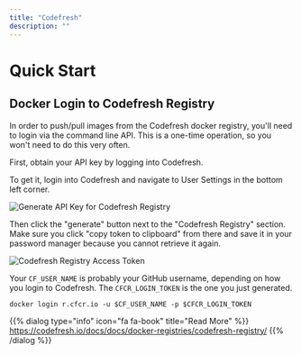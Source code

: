 ```yaml
---
title: "Codefresh"
description: ""
---
```

# Quick Start

## Docker Login to Codefresh Registry

In order to push/pull images from the Codefresh docker registry, you'll need to login via the command line API. This is a one-time operation, so you won't need to do this very often.

First, obtain your API key by logging into Codefresh.

To get it, login into Codefresh and navigate to User Settings in the bottom left corner.

![Generate API Key for Codefresh Registry](/assets/7f3a5da-Screen_Shot_2018-04-16_at_4.40.57_PM.png)

Then click the "generate" button next to the "Codefresh Registry" section. Make sure you click "copy token to clipboard" from there and save it in your password manager because you cannot retrieve it again.

![Codefresh Registry Access Token](/assets/85e5ee4-codefresh.png)

Your `CF_USER_NAME` is probably your GitHub username, depending on how you login to Codefresh. The `CFCR_LOGIN_TOKEN` is the one you just generated.

```
docker login r.cfcr.io -u $CF_USER_NAME -p $CFCR_LOGIN_TOKEN
```

{{% dialog type="info" icon="fa fa-book" title="Read More" %}}
<https://codefresh.io/docs/docs/docker-registries/codefresh-registry/>
{{% /dialog %}}
